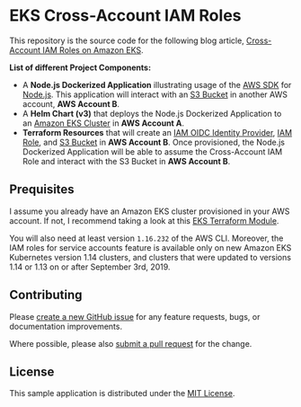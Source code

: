 # EKS Cross-Account IAM Roles

This repository is the source code for the following blog article, [Cross-Account IAM Roles on Amazon EKS](https://medium.com/@justinplute/cross-account-iam-roles-on-amazon-eks-d2922d77ab8f).

**List of different Project Components:**

* A **Node.js Dockerized Application** illustrating usage of the [AWS SDK](https://aws.amazon.com/sdk-for-node-js/) for [Node.js](https://nodejs.org/en/). This application will interact with an [S3 Bucket](https://aws.amazon.com/s3/) in another AWS account, **AWS Account B**.
* A **Helm Chart (v3)** that deploys the Node.js Dockerized Application to an [Amazon EKS Cluster](https://aws.amazon.com/eks/) in **AWS Account A**.
* **Terraform Resources** that will create an [IAM OIDC Identity Provider](https://docs.aws.amazon.com/IAM/latest/UserGuide/id_roles_providers_create_oidc.html), [IAM Role](https://docs.aws.amazon.com/IAM/latest/UserGuide/id_roles.html), and [S3 Bucket](https://aws.amazon.com/s3/) in **AWS Account B**. Once provisioned, the Node.js Dockerized Application will be able to assume the Cross-Account IAM Role and interact with the S3 Bucket in **AWS Account B**.

## Prequisites

I assume you already have an Amazon EKS cluster provisioned in your AWS account. If not, I recommend taking a look at this [EKS Terraform Module](https://github.com/terraform-aws-modules/terraform-aws-eks).

You will also need at least version `1.16.232` of the AWS CLI. Moreover, the IAM roles for service accounts feature is available only on new Amazon EKS Kubernetes version 1.14 clusters, and clusters that were updated to versions 1.14 or 1.13 on or after September 3rd, 2019.

## Contributing

Please [create a new GitHub issue](https://github.com/JustinPlute/eks-cross-account-iam-roles/issues/new) for any feature requests, bugs, or documentation improvements.

Where possible, please also [submit a pull request](https://help.github.com/articles/creating-a-pull-request-from-a-fork/) for the change.

## License

This sample application is distributed under the [MIT License](https://opensource.org/licenses/MIT).
